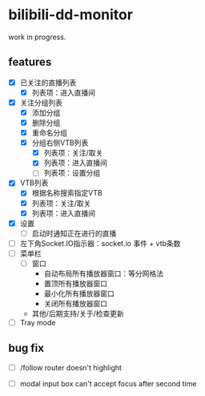 # bilibili-dd-monitor

work in progress.

## features
- [x] 已关注的直播列表
  - [x] 列表项：进入直播间
- [x] 关注分组列表
  - [x] 添加分组
  - [x] 删除分组
  - [x] 重命名分组
  - [x] 分组右侧VTB列表
    - [x] 列表项：关注/取关
    - [x] 列表项：进入直播间
    - [ ] 列表项：设置分组
- [x] VTB列表
  - [x] 根据名称搜索指定VTB
  - [x] 列表项：关注/取关
  - [x] 列表项：进入直播间
- [x] 设置
  - [ ] 启动时通知正在进行的直播
- [ ] 左下角Socket.IO指示器：socket.io 事件 + vtb条数
- [ ] 菜单栏
  - [ ] 窗口
    - 自动布局所有播放器窗口：等分网格法
    - 置顶所有播放器窗口
    - 最小化所有播放器窗口
    - 关闭所有播放器窗口
  - 其他/后期支持/关于/检查更新
- [ ] Tray mode

## bug fix
- [ ] /follow router doesn't highlight
- [ ] modal input box can't accept focus after second time

